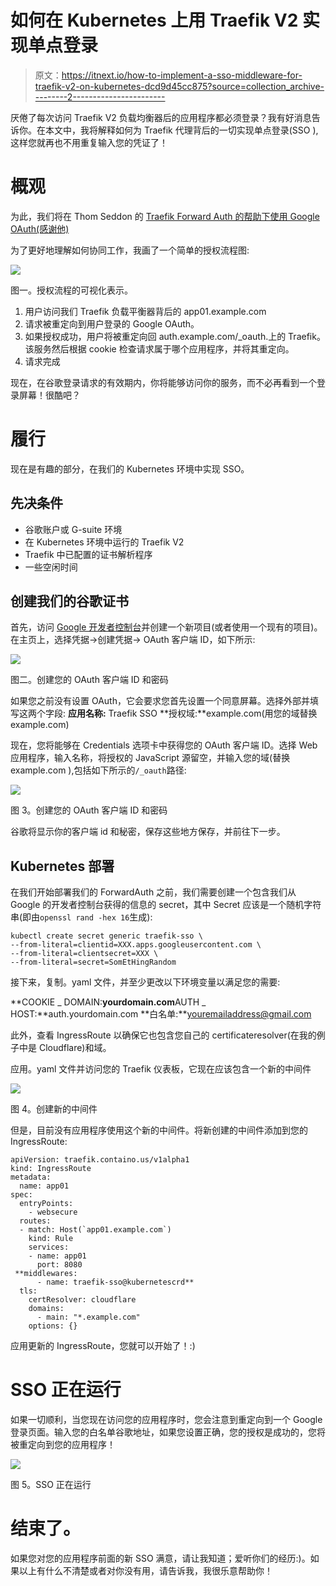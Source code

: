 # 如何在 Kubernetes 上用 Traefik V2 实现单点登录

> 原文：<https://itnext.io/how-to-implement-a-sso-middleware-for-traefik-v2-on-kubernetes-dcd9d45cc875?source=collection_archive---------2----------------------->

厌倦了每次访问 Traefik V2 负载均衡器后的应用程序都必须登录？我有好消息告诉你。在本文中，我将解释如何为 Traefik 代理背后的一切实现单点登录(SSO ),这样您就再也不用重复输入您的凭证了！

# 概观

为此，我们将在 Thom Seddon 的 [Traefik Forward Auth 的帮助下使用 Google OAuth(感谢他)](https://github.com/thomseddon/traefik-forward-auth)

为了更好地理解如何协同工作，我画了一个简单的授权流程图:

![](img/2a2cc236b8e31d59de6d827c19ba5600.png)

图一。授权流程的可视化表示。

1.  用户访问我们 Traefik 负载平衡器背后的 app01.example.com
2.  请求被重定向到用户登录的 Google OAuth。
3.  如果授权成功，用户将被重定向回 auth.example.com/_oauth.上的 Traefik。该服务然后根据 cookie 检查请求属于哪个应用程序，并将其重定向。
4.  请求完成

现在，在谷歌登录请求的有效期内，你将能够访问你的服务，而不必再看到一个登录屏幕！很酷吧？

# 履行

现在是有趣的部分，在我们的 Kubernetes 环境中实现 SSO。

## 先决条件

*   谷歌账户或 G-suite 环境
*   在 Kubernetes 环境中运行的 Traefik V2
*   Traefik 中已配置的证书解析程序
*   一些空闲时间

## 创建我们的谷歌证书

首先，访问 [Google 开发者控制台](https://console.developers.google.com/)并创建一个新项目(或者使用一个现有的项目)。在主页上，选择凭据→创建凭据→ OAuth 客户端 ID，如下所示:

![](img/949b29e91e578fc85b9977f162ebe8ac.png)

图二。创建您的 OAuth 客户端 ID 和密码

如果您之前没有设置 OAuth，它会要求您首先设置一个同意屏幕。选择外部并填写这两个字段:
**应用名称:** Traefik SSO
**授权域:**example.com(用您的域替换 example.com)

现在，您将能够在 Credentials 选项卡中获得您的 OAuth 客户端 ID。选择 Web 应用程序，输入名称，将授权的 JavaScript 源留空，并输入您的域(替换 example.com ),包括如下所示的`/_oauth`路径:

![](img/c2f33efdd4afb19c7068bc344824d3a9.png)

图 3。创建您的 OAuth 客户端 ID 和密码

谷歌将显示你的客户端 id 和秘密，保存这些地方保存，并前往下一步。

## Kubernetes 部署

在我们开始部署我们的 ForwardAuth 之前，我们需要创建一个包含我们从 Google 的开发者控制台获得的信息的 secret，其中 Secret 应该是一个随机字符串(即由`openssl rand -hex 16`生成):

```
kubectl create secret generic traefik-sso \
--from-literal=clientid=XXX.apps.googleusercontent.com \
--from-literal=clientsecret=XXX \
--from-literal=secret=SomEtHingRandom
```

接下来，复制。yaml 文件，并至少更改以下环境变量以满足您的需要:

**COOKIE _ DOMAIN:**yourdomain.com**AUTH _ HOST:**auth.yourdomain.com **白名单:**youremailaddress@gmail.com

此外，查看 IngressRoute 以确保它也包含您自己的 certificateresolver(在我的例子中是 Cloudflare)和域。

应用。yaml 文件并访问您的 Traefik 仪表板，它现在应该包含一个新的中间件

![](img/35c0c7ad7ddcd2852968727c15231895.png)

图 4。创建新的中间件

但是，目前没有应用程序使用这个新的中间件。将新创建的中间件添加到您的 IngressRoute:

```
apiVersion: traefik.containo.us/v1alpha1
kind: IngressRoute
metadata:
  name: app01
spec:
  entryPoints:
    - websecure
  routes:
  - match: Host(`app01.example.com`)
    kind: Rule
    services:
    - name: app01
      port: 8080
 **middlewares:
      - name: traefik-sso@kubernetescrd**
  tls:
    certResolver: cloudflare
    domains:
      - main: "*.example.com"
    options: {}
```

应用更新的 IngressRoute，您就可以开始了！:)

# SSO 正在运行

如果一切顺利，当您现在访问您的应用程序时，您会注意到重定向到一个 Google 登录页面。输入您的白名单谷歌地址，如果您设置正确，您的授权是成功的，您将被重定向到您的应用程序！

![](img/98bbd1d6c8f02787c33994c59beef77e.png)

图 5。SSO 正在运行

# 结束了。

如果您对您的应用程序前面的新 SSO 满意，请让我知道；爱听你们的经历:)。如果以上有什么不清楚或者对你没有用，请告诉我，我很乐意帮助你！